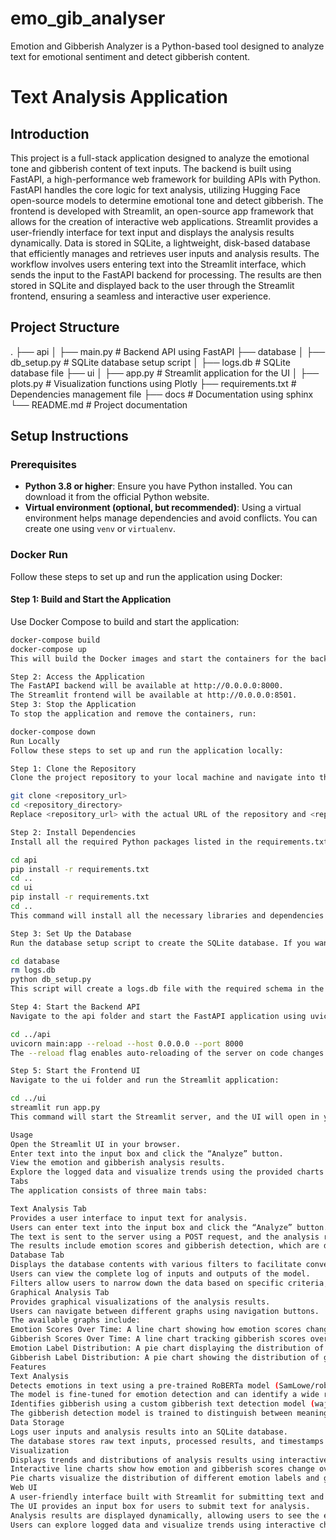 # emo_gib_analyser
Emotion and Gibberish Analyzer is a Python-based tool designed to analyze text for emotional sentiment and detect gibberish content.

# Text Analysis Application

## Introduction
This project is a full-stack application designed to analyze the emotional tone and gibberish content of text inputs. The backend is built using FastAPI, a high-performance web framework for building APIs with Python. FastAPI handles the core logic for text analysis, utilizing Hugging Face open-source models to determine emotional tone and detect gibberish. The frontend is developed with Streamlit, an open-source app framework that allows for the creation of interactive web applications. Streamlit provides a user-friendly interface for text input and displays the analysis results dynamically. Data is stored in SQLite, a lightweight, disk-based database that efficiently manages and retrieves user inputs and analysis results. The workflow involves users entering text into the Streamlit interface, which sends the input to the FastAPI backend for processing. The results are then stored in SQLite and displayed back to the user through the Streamlit frontend, ensuring a seamless and interactive user experience.

## Project Structure
.
├── api
│   ├── main.py         # Backend API using FastAPI
├── database
│   ├── db_setup.py     # SQLite database setup script
│   ├── logs.db         # SQLite database file
├── ui
│   ├── app.py          # Streamlit application for the UI
│   ├── plots.py        # Visualization functions using Plotly
├── requirements.txt    # Dependencies management file
├── docs                # Documentation using sphinx
└── README.md           # Project documentation


## Setup Instructions

### Prerequisites
- **Python 3.8 or higher**: Ensure you have Python installed. You can download it from the official Python website.
- **Virtual environment (optional, but recommended)**: Using a virtual environment helps manage dependencies and avoid conflicts. You can create one using `venv` or `virtualenv`.

### Docker Run
Follow these steps to set up and run the application using Docker:

#### Step 1: Build and Start the Application
Use Docker Compose to build and start the application:
```bash
docker-compose build
docker-compose up
This will build the Docker images and start the containers for the backend and frontend services.

Step 2: Access the Application
The FastAPI backend will be available at http://0.0.0.0:8000.
The Streamlit frontend will be available at http://0.0.0.0:8501.
Step 3: Stop the Application
To stop the application and remove the containers, run:

docker-compose down
Run Locally
Follow these steps to set up and run the application locally:

Step 1: Clone the Repository
Clone the project repository to your local machine and navigate into the project directory:

git clone <repository_url>
cd <repository_directory>
Replace <repository_url> with the actual URL of the repository and <repository_directory> with the name of the directory created by cloning the repository.

Step 2: Install Dependencies
Install all the required Python packages listed in the requirements.txt file using pip:

cd api
pip install -r requirements.txt
cd ..
cd ui
pip install -r requirements.txt
cd ..
This command will install all the necessary libraries and dependencies needed for the project.

Step 3: Set Up the Database
Run the database setup script to create the SQLite database. If you want to create your own new database:

cd database
rm logs.db
python db_setup.py
This script will create a logs.db file with the required schema in the database directory. This database will store user inputs and analysis results. The rm logs.db will remove the already present database file.

Step 4: Start the Backend API
Navigate to the api folder and start the FastAPI application using uvicorn:

cd ../api
uvicorn main:app --reload --host 0.0.0.0 --port 8000
The --reload flag enables auto-reloading of the server on code changes. The API will be accessible at http://localhost:8000.

Step 5: Start the Frontend UI
Navigate to the ui folder and run the Streamlit application:

cd ../ui
streamlit run app.py
This command will start the Streamlit server, and the UI will open in your default web browser. You can interact with the application through this interface.

Usage
Open the Streamlit UI in your browser.
Enter text into the input box and click the “Analyze” button.
View the emotion and gibberish analysis results.
Explore the logged data and visualize trends using the provided charts.
Tabs
The application consists of three main tabs:

Text Analysis Tab
Provides a user interface to input text for analysis.
Users can enter text into the input box and click the “Analyze” button.
The text is sent to the server using a POST request, and the analysis results are retrieved using a GET request.
The results include emotion scores and gibberish detection, which are displayed on the UI.
Database Tab
Displays the database contents with various filters to facilitate convenient analysis.
Users can view the complete log of inputs and outputs of the model.
Filters allow users to narrow down the data based on specific criteria, making it easier to analyze trends and patterns.
Graphical Analysis Tab
Provides graphical visualizations of the analysis results.
Users can navigate between different graphs using navigation buttons.
The available graphs include:
Emotion Scores Over Time: A line chart showing how emotion scores change over time. Users can filter by a particular emotion to analyze its score over time, helping to identify when certain emotions peak.
Gibberish Scores Over Time: A line chart tracking gibberish scores over time, allowing users to observe trends in gibberish content.
Emotion Label Distribution: A pie chart displaying the distribution of different emotion labels found in the text inputs.
Gibberish Label Distribution: A pie chart showing the distribution of gibberish detection results.
Features
Text Analysis
Detects emotions in text using a pre-trained RoBERTa model (SamLowe/roberta-base-go_emotions).
The model is fine-tuned for emotion detection and can identify a wide range of emotions in the input text.
Identifies gibberish using a custom gibberish text detection model (wajidlinux99/gibberish-text-detector).
The gibberish detection model is trained to distinguish between meaningful text and nonsensical or random sequences of characters.
Data Storage
Logs user inputs and analysis results into an SQLite database.
The database stores raw text inputs, processed results, and timestamps for efficient retrieval and analysis.
Visualization
Displays trends and distributions of analysis results using interactive charts (Plotly).
Interactive line charts show how emotion and gibberish scores change over time.
Pie charts visualize the distribution of different emotion labels and gibberish detection results.
Web UI
A user-friendly interface built with Streamlit for submitting text and exploring logged data.
The UI provides an input box for users to submit text for analysis.
Analysis results are displayed dynamically, allowing users to see the emotional tone and gibberish content of their inputs.
Users can explore logged data and visualize trends using interactive charts.
